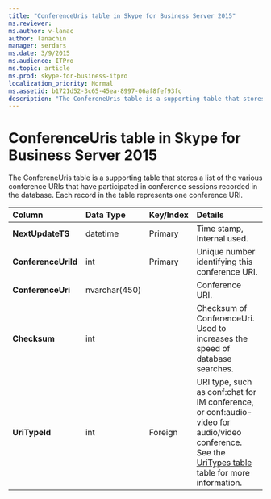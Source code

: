 ```yaml
---
title: "ConferenceUris table in Skype for Business Server 2015"
ms.reviewer: 
ms.author: v-lanac
author: lanachin
manager: serdars
ms.date: 3/9/2015
ms.audience: ITPro
ms.topic: article
ms.prod: skype-for-business-itpro
localization_priority: Normal
ms.assetid: b1721d52-3c65-45ea-8997-06af8fef93fc
description: "The ConfereneUris table is a supporting table that stores a list of the various conference URIs that have participated in conference sessions recorded in the database. Each record in the table represents one conference URI."
---
```


# ConferenceUris table in Skype for Business Server 2015
 
The ConfereneUris table is a supporting table that stores a list of the various conference URIs that have participated in conference sessions recorded in the database. Each record in the table represents one conference URI.
  
|**Column**|**Data Type**|**Key/Index**|**Details**|
|:-----|:-----|:-----|:-----|
|**NextUpdateTS** <br/> |datetime  <br/> |Primary  <br/> |Time stamp, Internal used.  <br/> |
|**ConferenceUriId** <br/> |int  <br/> |Primary  <br/> |Unique number identifying this conference URI.  <br/> |
|**ConferenceUri** <br/> |nvarchar(450)  <br/> ||Conference URI.  <br/> |
|**Checksum** <br/> |int  <br/> ||Checksum of ConferenceUri. Used to increases the speed of database searches.  <br/> |
|**UriTypeId** <br/> |int  <br/> |Foreign  <br/> |URI type, such as conf:chat for IM conference, or conf:audio-video for audio/video conference. See the [UriTypes table](uritypes.md) table for more information. <br/> |
   


